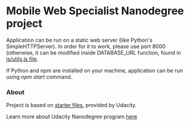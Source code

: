 # Mobile Web Specialist Nanodegree project

Application can be run on a static web server (like Python's SimpleHTTPServer). In order for it to work, please use port 8000 (otherwise, it can be modified inside DATABASE_URL function, found in [js/utils.js file](../master/js/utils.js).

If Python and npm are installed on your machine, application can be run using *npm start* command.

### About

Project is based on [starter files](https://github.com/udacity/mws-restaurant-stage-1), provided by Udacity.

Learn more about Udacity Nanodegree program [here](https://www.udacity.com/course/mobile-web-specialist-nanodegree--nd024)